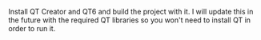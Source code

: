 Install QT Creator and QT6 and build the project with it.
I will update this in the future with the required QT libraries so you won't need to install QT in order to run it.
